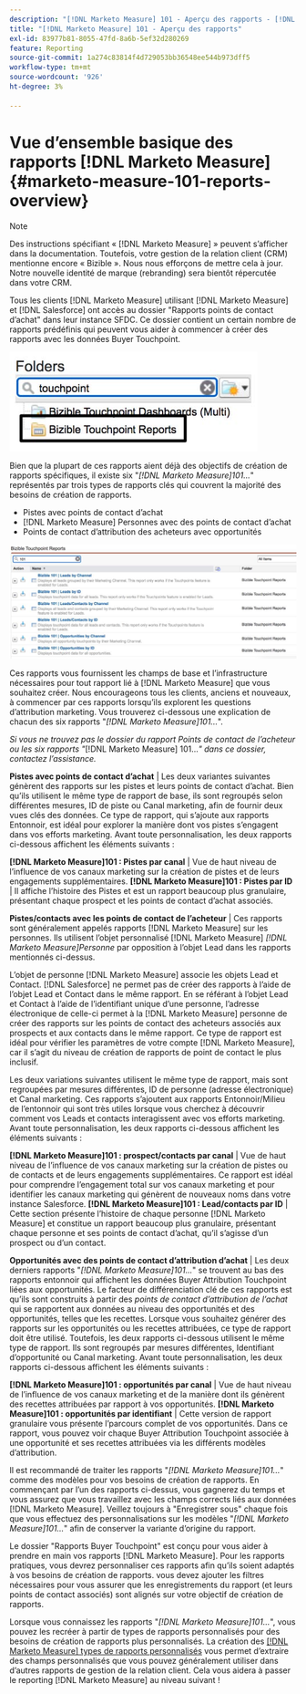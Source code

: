 ```yaml
---
description: "[!DNL Marketo Measure] 101 - Aperçu des rapports - [!DNL Marketo Measure]"
title: "[!DNL Marketo Measure] 101 - Aperçu des rapports"
exl-id: 83977b81-8055-47fd-8a6b-5ef32d280269
feature: Reporting
source-git-commit: 1a274c83814f4d729053bb36548ee544b973dff5
workflow-type: tm+mt
source-wordcount: '926'
ht-degree: 3%

---
```


# Vue d’ensemble basique des rapports [!DNL Marketo Measure] {#marketo-measure-101-reports-overview}

>[!NOTE]
>
>Des instructions spécifiant « [!DNL Marketo Measure] » peuvent s’afficher dans la documentation. Toutefois, votre gestion de la relation client (CRM) mentionne encore « Bizible ». Nous nous efforçons de mettre cela à jour. Notre nouvelle identité de marque (rebranding) sera bientôt répercutée dans votre CRM.

Tous les clients [!DNL Marketo Measure] utilisant [!DNL Marketo Measure] et [!DNL Salesforce] ont accès au dossier &quot;Rapports points de contact d’achat&quot; dans leur instance SFDC. Ce dossier contient un certain nombre de rapports prédéfinis qui peuvent vous aider à commencer à créer des rapports avec les données Buyer Touchpoint.

![](assets/bizible-101-reports-overview-1.png)

Bien que la plupart de ces rapports aient déjà des objectifs de création de rapports spécifiques, il existe six &quot;_[!DNL Marketo Measure]101..._&quot; représentés par trois types de rapports clés qui couvrent la majorité des besoins de création de rapports.

* Pistes avec points de contact d’achat
* [!DNL Marketo Measure] Personnes avec des points de contact d’achat
* Points de contact d’attribution des acheteurs avec opportunités

![](assets/bizible-101-reports-overview-2.png)

Ces rapports vous fournissent les champs de base et l’infrastructure nécessaires pour tout rapport lié à [!DNL Marketo Measure] que vous souhaitez créer. Nous encourageons tous les clients, anciens et nouveaux, à commencer par ces rapports lorsqu’ils explorent les questions d’attribution marketing. Vous trouverez ci-dessous une explication de chacun des six rapports &quot;_[!DNL Marketo Measure]101..._&quot;.

_Si vous ne trouvez pas le dossier du rapport Points de contact de l’acheteur ou les six rapports &quot;_[!DNL Marketo Measure] 101..._&quot; dans ce dossier, contactez l’assistance._

**Pistes avec points de contact d’achat** | Les deux variantes suivantes génèrent des rapports sur les pistes et leurs points de contact d’achat. Bien qu’ils utilisent le même type de rapport de base, ils sont regroupés selon différentes mesures, ID de piste ou Canal marketing, afin de fournir deux vues clés des données. Ce type de rapport, qui s’ajoute aux rapports Entonnoir, est idéal pour explorer la manière dont vos pistes s’engagent dans vos efforts marketing. Avant toute personnalisation, les deux rapports ci-dessous affichent les éléments suivants :

**[!DNL Marketo Measure]101 : Pistes par canal** | Vue de haut niveau de l’influence de vos canaux marketing sur la création de pistes et de leurs engagements supplémentaires.
**[!DNL Marketo Measure]101 : Pistes par ID** | Il affiche l’histoire des Pistes et est un rapport beaucoup plus granulaire, présentant chaque prospect et les points de contact d’achat associés.

**Pistes/contacts avec les points de contact de l’acheteur** | Ces rapports sont généralement appelés rapports [!DNL Marketo Measure] sur les personnes. Ils utilisent l’objet personnalisé [!DNL Marketo Measure] _[!DNL Marketo Measure]Personne_ par opposition à l’objet Lead dans les rapports mentionnés ci-dessus.

L’objet de personne [!DNL Marketo Measure] associe les objets Lead et Contact. [!DNL Salesforce] ne permet pas de créer des rapports à l’aide de l’objet Lead et Contact dans le même rapport. En se référant à l’objet Lead et Contact à l’aide de l’identifiant unique d’une personne, l’adresse électronique de celle-ci permet à la [!DNL Marketo Measure] personne de créer des rapports sur les points de contact des acheteurs associés aux prospects et aux contacts dans le même rapport. Ce type de rapport est idéal pour vérifier les paramètres de votre compte [!DNL Marketo Measure], car il s’agit du niveau de création de rapports de point de contact le plus inclusif.

Les deux variations suivantes utilisent le même type de rapport, mais sont regroupées par mesures différentes, ID de personne (adresse électronique) et Canal marketing. Ces rapports s’ajoutent aux rapports Entonnoir/Milieu de l’entonnoir qui sont très utiles lorsque vous cherchez à découvrir comment vos Leads et contacts interagissent avec vos efforts marketing. Avant toute personnalisation, les deux rapports ci-dessous affichent les éléments suivants :

**[!DNL Marketo Measure]101 : prospect/contacts par canal** | Vue de haut niveau de l’influence de vos canaux marketing sur la création de pistes ou de contacts et de leurs engagements supplémentaires. Ce rapport est idéal pour comprendre l’engagement total sur vos canaux marketing et pour identifier les canaux marketing qui génèrent de nouveaux noms dans votre instance Salesforce.
**[!DNL Marketo Measure]101 : Lead/contacts par ID** | Cette section présente l’histoire de chaque personne [!DNL Marketo Measure] et constitue un rapport beaucoup plus granulaire, présentant chaque personne et ses points de contact d’achat, qu’il s’agisse d’un prospect ou d’un contact.

**Opportunités avec des points de contact d’attribution d’achat** | Les deux derniers rapports &quot;_[!DNL Marketo Measure]101..._&quot; se trouvent au bas des rapports entonnoir qui affichent les données Buyer Attribution Touchpoint liées aux opportunités. Le facteur de différenciation clé de ces rapports est qu’ils sont construits à partir des _points de contact d’attribution de l’achat_ qui se rapportent aux données au niveau des opportunités et des opportunités, telles que les recettes. Lorsque vous souhaitez générer des rapports sur les opportunités ou les recettes attribuées, ce type de rapport doit être utilisé. Toutefois, les deux rapports ci-dessous utilisent le même type de rapport. Ils sont regroupés par mesures différentes, Identifiant d’opportunité ou Canal marketing. Avant toute personnalisation, les deux rapports ci-dessous affichent les éléments suivants :

**[!DNL Marketo Measure]101 : opportunités par canal** | Vue de haut niveau de l’influence de vos canaux marketing et de la manière dont ils génèrent des recettes attribuées par rapport à vos opportunités.
**[!DNL Marketo Measure]101 : opportunités par identifiant** | Cette version de rapport granulaire vous présente l’parcours complet de vos opportunités. Dans ce rapport, vous pouvez voir chaque Buyer Attribution Touchpoint associée à une opportunité et ses recettes attribuées via les différents modèles d’attribution.

Il est recommandé de traiter les rapports &quot;_[!DNL Marketo Measure]101..._&quot; comme des modèles pour vos besoins de création de rapports. En commençant par l’un des rapports ci-dessus, vous gagnerez du temps et vous assurez que vous travaillez avec les champs corrects liés aux données [!DNL Marketo Measure]. Veillez toujours à &quot;Enregistrer sous&quot; chaque fois que vous effectuez des personnalisations sur les modèles &quot;_[!DNL Marketo Measure]101..._&quot; afin de conserver la variante d’origine du rapport.

Le dossier &quot;Rapports Buyer Touchpoint&quot; est conçu pour vous aider à prendre en main vos rapports [!DNL Marketo Measure]. Pour les rapports pratiques, vous devrez personnaliser ces rapports afin qu’ils soient adaptés à vos besoins de création de rapports. vous devez ajouter les filtres nécessaires pour vous assurer que les enregistrements du rapport (et leurs points de contact associés) sont alignés sur votre objectif de création de rapports.

Lorsque vous connaissez les rapports &quot;_[!DNL Marketo Measure]101..._&quot;, vous pouvez les recréer à partir de types de rapports personnalisés pour des besoins de création de rapports plus personnalisés. La création des [[!DNL Marketo Measure] types de rapports personnalisés](/help/marketo-measure-salesforce-reporting/new-report-types/creating-custom-marketo-measure-report-types.md) vous permet d’extraire des champs personnalisés que vous pouvez généralement utiliser dans d’autres rapports de gestion de la relation client. Cela vous aidera à passer le reporting [!DNL Marketo Measure] au niveau suivant !
